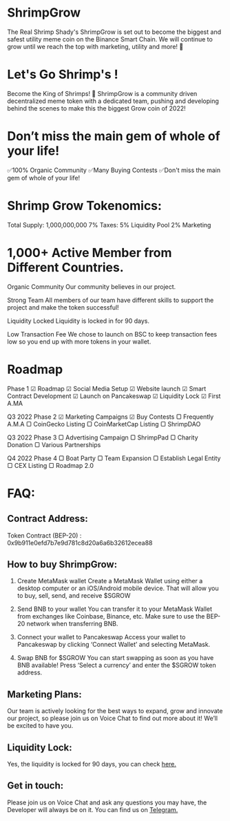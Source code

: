 # ShrimpGrow
The Real Shrimp Shady's
ShrimpGrow is set out to become the biggest and safest utility meme coin on the Binance Smart Chain. 
We will continue to grow until we reach the top with marketing, utility and more! 🦐


# Let's Go Shrimp's !
Become the King of Shrimps!
🦐 ShrimpGrow is a community driven decentralized meme token with a dedicated team, pushing and developing behind the scenes to make this the biggest Grow coin of 2022!


# Don’t miss the main gem of whole of your life!
✅100% Organic Community
✅Many Buying Contests
✅Don't miss the main gem of whole of your life!


# Shrimp Grow Tokenomics:
Total Supply: 1,000,000,000
7% Taxes:  5% Liquidity Pool
           2% Marketing


# 1,000+ Active Member from Different Countries.
Organic Community
Our community believes in our project.

Strong Team
All members of our team have different skills to support the project and make the token successful!

Liquidity Locked
Liquidity is locked in for 90 days.

Low Transaction Fee
We chose to launch on BSC to keep transaction fees low so you end up with more tokens in your wallet.


# Roadmap
Phase 1
☑ Roadmap
☑ Social Media Setup
☑ Website launch
☑ Smart Contract Development
☑ Launch on Pancakeswap
☑ Liquidity Lock
☑ First A.MA

Q3 2022
Phase 2
☑ Marketing Campaigns
☑ Buy Contests
▢ Frequently A.M.A
▢ CoinGecko Listing
▢ CoinMarketCap Listing
▢ ShrimpDAO

Q3 2022
Phase 3
▢ Advertising Campaign
▢ ShrimpPad
▢ Charity Donation
▢ Various Partnerships

Q4 2022
Phase 4
▢ Boat Party
▢ Team Expansion
▢ Establish Legal Entity
▢ CEX Listing
▢ Roadmap 2.0


# FAQ:
## Contract Address: 
Token Contract (BEP-20) : 0x9b911e0efd7b7e9d781c8d20a6a6b32612ecea88

## How to buy ShrimpGrow:
1. Create MetaMask wallet
Create a MetaMask Wallet using either a desktop computer or an iOS/Android mobile device. That will allow you to buy, sell, send, and receive $SGROW

2. Send BNB to your wallet
You can transfer it to your MetaMask Wallet from exchanges like Coinbase, Binance, etc. Make sure to use the BEP-20 network when transferring BNB.

3. Connect your wallet to Pancakeswap
Access your wallet to Pancakeswap by clicking ‘Connect Wallet’ and selecting MetaMask.

4. Swap BNB for $SGROW
You can start swapping as soon as you have BNB available! Press ‘Select a currency’ and enter the $SGROW token address.

## Marketing Plans:
Our team is actively looking for the best ways to expand, grow and innovate our project, so please join us on Voice Chat to find out more about it! We’ll be excited to have you.

## Liquidity Lock:
Yes, the liquidity is locked for 90 days, you can check [here.](https://www.pinksale.finance/pinklock/record/1026363?chain=BSC)

## Get in touch:
Please join us on Voice Chat and ask any questions you may have, the Developer will always be on it. You can find us on [Telegram.](https://t.me/ShrimpGrow)




          

